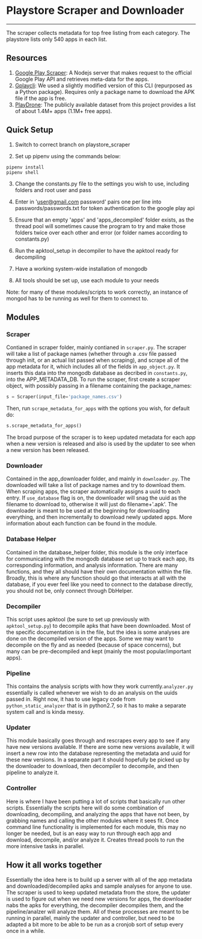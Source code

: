 # Playstore Scraper and Downloader
---

The scraper collects metadata for top free listing from each category. The playstore lists only 540 apps in each list.

## Resources
1. [Google Play Scraper](https://github.com/facundoolano/google-play-scraper): A Nodejs server that makes request to the official Google Play API and retrieves meta-data for the apps.
2. [Gplaycli](https://github.com/matlink/gplaycli): We used a slightly modified version of this CLI (repurposed as a Python package). Requires only a package name to download the APK file if the app is free.
3. [PlayDrone](https://github.com/nviennot/playdrone): The publicly available dataset from this project provides a list of about 1.4M+ apps (1.1M+ free apps).

## Quick Setup

1. Switch to correct branch on playstore_scraper

2. Set up pipenv using the commands below: 
```shell
pipenv install
pipenv shell
```
3. Change the constants.py file to the settings you wish to use, including folders and root user and pass

4. Enter in 'user@gmail.com password' pairs one per line into passwords/passwords.txt for token authentication to the google play api

5. Ensure that an empty 'apps' and 'apps_decompiled' folder exists, as the thread pool will sometimes cause the program to try and make those folders twice over each other and error (or folder names according to constants.py)

6. Run the apktool_setup in decompiler to have the apktool ready for decompiling 

7. Have a working system-wide installation of mongodb

8. All tools should be set up, use each module to your needs

Note: for many of these modules/scripts to work correctly, an instance of mongod has to be running as well for them to connect to.

## Modules

### Scraper
Contianed in scraper folder, mainly contianed in `scraper.py`. The scraper will take a list of package names (whether through a .csv file passed through init, or an actual list passed when scraping), and scrape all of the app metadata for it, which includes all of the fields in `app_object.py`. It inserts this data into the mongodb database as decribed in `constants.py`, into the APP_METADATA_DB. To run the scraper, first create a scraper object, with possibly passing in a filename containing the package_names:
```python
s = Scraper(input_file='package_names.csv')
```
Then, run `scrape_metadata_for_apps` with the options you wish, for default do:
```python
s.scrape_metadata_for_apps()
```
The broad purpose of the scraper is to keep updated metadata for each app when a new version is released and also is used by the updater to see when a new version has been released.

### Downloader
Contained in the app_downloader folder, and mainly in `downloader.py`. The downloaded will take a list of package names and try to download them. When scraping apps, the scraper automatically assigns a uuid to each entry. If `use_database` flag is on, the downloader will snag the uuid as the filename to download to, otherwise it will just do filename+'.apk'. The downloader is meant to be used at the beginning for downloading everything, and then incrementally to download newly updated apps. More information about each function can be found in the module.

### Database Helper
Contained in the database_helper folder, this module is the only interface for communicating with the mongodb database set up to track each app, its corresponding information, and analysis information. There are many functions, and they all should have their own documentation within the file. Broadly, this is where any function should go that interacts at all with the database, if you ever feel like you need to connect to the database directly, you should not be, only connect through DbHelper.

### Decompiler
This script uses apktool (be sure to set up previously with `apktool_setup.py`) to decompile apks that have been downloaded. Most of the specific documentation is in the file, but the idea is some analyses are done on the decompiled version of the apps. Some we may want to decompile on the fly and as needed (because of space concerns), but many can be pre-decompiled and kept (mainly the most popular/important apps). 

### Pipeline
This contains the analysis scripts with how they work currently.`analyzer.py` essentially is called whenever we wish to do an analysis on the uuids passed in. Right now, it has to use legacy code from `python_static_analyzer` that is in python2.7, so it has to make a separate system call and is kinda messy.

### Updater
This module basically goes through and rescrapes every app to see if any have new versions available. If there are some new versions available, it will insert a new row into the database representing the metadata and uuid for these new versions. In a separate part it should hopefully be picked up by the downloader to download, then decompiler to decompile, and then pipeline to analyze it.

### Controller
Here is where I have been putting a lot of scripts that basically run other scripts. Essentially the scripts here will do some combination of downloading, decompiling, and analyzing the apps that have not been, by grabbing names and calling the other modules where it sees fit. Once command line functionality is implemented for each module, this may no longer be needed, but is an easy way to run through each app and download, decompile, and/or analyze it. Creates thread pools to run the more intensive tasks in parallel.

## How it all works together

Essentially the idea here is to build up a server with all of the app metadata and downloaded/decompiled apks and sample analyses for anyone to use. The scraper is used to keep updated metadata from the store, the updater is used to figure out when we need new versions for apps, the downloader nabs the apks for everything, the decompiler decompiles them, and the pipeline/analzer will analyze them. All of these processes are meant to be running in parallel, mainly the updater and controller, but need to be adapted a bit more to be able to be run as a cronjob sort of setup every once in a while.
